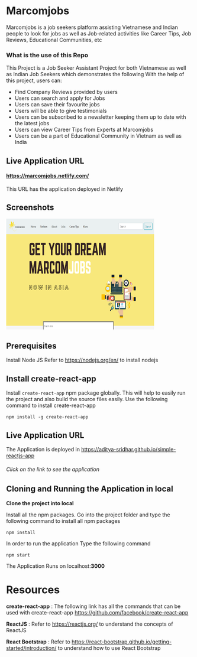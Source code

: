 # Marcomjobs

Marcomjobs is a job seekers platform assisting Vietnamese and Indian people to look for jobs as well as Job-related activities like Career Tips, Job Reviews, Educational Communities, etc

### What is the use of this Repo
This Project is a Job Seeker Assistant Project for both Vietnamese as well as Indian Job Seekers which demonstrates the following
With the help of this project, users can:
* Find Company Reviews provided by users
* Users can search and apply for Jobs
* Users can save their favourite jobs
* Users will be able to give testimonials
* Users can be subscribed to a newsletter keeping them up to date with the latest jobs
* Users can view Career Tips from Experts at Marcomjobs
* Users can be a part of Educational Community in Vietnam as well as India

## Live Application URL
#### https://marcomjobs.netlify.com/
This URL has the application deployed in Netlify

## Screenshots
<img src="./Screenshots/marcomjobs1.PNG" height="300px" width="400px" />

## Prerequisites
Install Node JS
Refer to https://nodejs.org/en/ to install nodejs

## Install create-react-app
Install `create-react-app` npm package globally. This will help to easily run the project and also build the source files easily. Use the following command to install create-react-app
```
npm install -g create-react-app
```

## Live Application URL
The Application is deployed in https://aditya-sridhar.github.io/simple-reactjs-app

###### Click on the link to see the application

## Cloning and Running the Application in local
**Clone the project into local**

Install all the npm packages. Go into the project folder and type the following command to install all npm packages
```
npm install
```
In order to run the application Type the following command
```
npm start
```
The Application Runs on localhost:**3000**

# Resources
**create-react-app** : The following link has all the commands that can be used with create-react-app https://github.com/facebook/create-react-app

**ReactJS** : Refer to https://reactjs.org/ to understand the concepts of ReactJS

**React Bootstrap** : Refer to https://react-bootstrap.github.io/getting-started/introduction/ to understand how to use React Bootstrap
